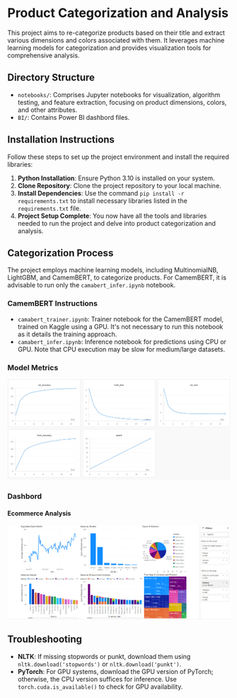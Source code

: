 # Product Categorization and Analysis

This project aims to re-categorize products based on their title and extract various dimensions and colors associated with them. It leverages machine learning models for categorization and provides visualization tools for comprehensive analysis.

## Directory Structure

- `notebooks/`: Comprises Jupyter notebooks for visualization, algorithm testing, and feature extraction, focusing on product dimensions, colors, and other attributes.
- `BI/`: Contains Power BI dashbord files.

## Installation Instructions

Follow these steps to set up the project environment and install the required libraries:

1. **Python Installation**: Ensure Python 3.10 is installed on your system.
2. **Clone Repository**: Clone the project repository to your local machine.
3. **Install Dependencies**: Use the command `pip install -r requirements.txt` to install necessary libraries listed in the `requirements.txt` file.
4. **Project Setup Complete**: You now have all the tools and libraries needed to run the project and delve into product categorization and analysis.

## Categorization Process

The project employs machine learning models, including MultinomialNB, LightGBM, and CamemBERT, to categorize products. For CamemBERT, it is advisable to run only the `camabert_infer.ipynb` notebook.

### CamemBERT Instructions

- `camabert_trainer.ipynb`: Trainer notebook for the CamemBERT model, trained on Kaggle using a GPU. It's not necessary to run this notebook as it details the training approach.
- `camabert_infer.ipynb`: Inference notebook for predictions using CPU or GPU. Note that CPU execution may be slow for medium/large datasets.

### Model Metrics 

![Model Metrics](./notebooks/categorization/camembert_training_plots.png)


### Dashbord

#### Ecommerce Analysis

![Ecommerce Analysis](./BI/ecommerce-analysis-report.png)

## Troubleshooting

- **NLTK**: If missing stopwords or punkt, download them using `nltk.download('stopwords')` or `nltk.download('punkt')`.
- **PyTorch**: For GPU systems, download the GPU version of PyTorch; otherwise, the CPU version suffices for inference. Use `torch.cuda.is_available()` to check for GPU availability.